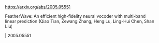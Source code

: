 https://arxiv.org/abs/2005.05551

FeatherWave: An efficient high-fidelity neural vocoder with multi-band linear prediction (Qiao Tian, Zewang Zhang, Heng Lu, Ling-Hui Chen, Shan Liu)

| 2005.05551